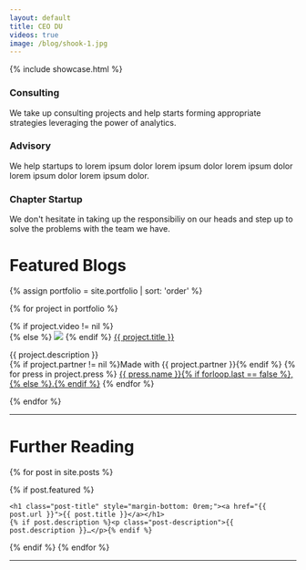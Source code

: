 ```yaml
---
layout: default
title: CEO DU
videos: true
image: /blog/shook-1.jpg
---
```

<html>
{% include showcase.html %}
</html>


<div class="container">


<div class="row first-xs between-sm">
    <div class="col-xs-12 col-sm-4" markdown="1">


###  Consulting
We take up consulting projects and help starts forming appropriate strategies leveraging the power of analytics.


  </div>

  <div class="col-xs-12 col-sm-4" markdown="1">

###   Advisory
We help startups to lorem ipsum dolor lorem ipsum dolor lorem ipsum dolor lorem ipsum dolor lorem ipsum dolor.

  </div>

  <div class="col-xs-12 col-sm-4" markdown="1">

###  Chapter Startup

We don't hesitate in taking up the responsibiliy on our heads and step up to solve the problems with the team we have. 

  </div>

</div>


<h1>Featured Blogs</h1>
<div class="posts">


{% assign portfolio = site.portfolio | sort: 'order' %}

  {% for project in portfolio %}
        <div class="project-section">
        {% if project.video != nil %}
        <div class="youtube-player" data-id="{{ project.video }}" data-thumb="{{ project.image }}"></div>
        {% else %}
        <img src="{{ project.image | relative_url }}">
        {% endif %}
        <a href="{{ project.link }}"><span class="title">{{ project.title }}</span></a>
        <p> {{ project.description }}<br>
        {% if project.partner != nil %}<span class="partner">Made with {{ project.partner }}</span>{% endif %}
        {% for press in project.press %}
        <a href="{{ press.article_link }}" class="press">{{ press.name }}{% if forloop.last == false %},{% else %}.{% endif %}</a>
        {% endfor %}
        </p>

  </div>
  {% endfor %}
</div>


<hr>
<h1>Further Reading</h1>
{% for post in site.posts %}

{% if post.featured %}
  <div class="post">


    <h1 class="post-title" style="margin-bottom: 0rem;"><a href="{{ post.url }}">{{ post.title }}</a></h1>
    {% if post.description %}<p class="post-description">{{ post.description }}…</p>{% endif %}

  </div>
  {% endif %}
{% endfor %}
<hr>
</div>
